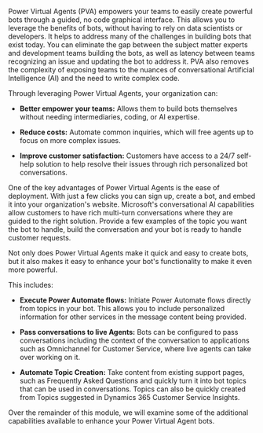 Power Virtual Agents (PVA) empowers your teams to easily create powerful bots through a guided, no code graphical interface. This allows you to leverage the benefits of bots, without having to rely on data scientists or developers. It helps to address many of the challenges in building bots that exist today. You can eliminate the gap between the subject matter experts and development teams building the bots, as well as latency between teams recognizing an issue and updating the bot to address it. PVA also removes the complexity of exposing teams to the nuances of conversational Artificial Intelligence (AI) and the need to write complex code.

Through leveraging Power Virtual Agents, your organization can:

- **Better empower your teams:** Allows them to build bots themselves without needing intermediaries, coding, or AI expertise.

- **Reduce costs:** Automate common inquiries, which will free agents up to focus on more complex issues.

- **Improve customer satisfaction:** Customers have access to a 24/7 self-help solution to help resolve their issues through rich personalized bot conversations.

One of the key advantages of Power Virtual Agents is the ease of deployment. With just a few clicks you can sign up, create a bot, and embed it into your organization's website. Microsoft's conversational AI capabilities allow customers to have rich multi-turn conversations where they are guided to the right solution. Provide a few examples of the topic you want the bot to handle, build the conversation and your bot is ready to handle customer requests.

Not only does Power Virtual Agents make it quick and easy to create bots, but it also makes it easy to enhance your bot's functionality to make it even more powerful.

This includes:

- **Execute Power Automate flows:** Initiate Power Automate flows directly from topics in your bot. This allows you to include personalized information for other services in the message content being provided.

- **Pass conversations to live Agents:** Bots can be configured to pass conversations including the context of the conversation to applications such as Omnichannel for Customer Service, where live agents can take over working on it.

- **Automate Topic Creation:** Take content from existing support pages, such as Frequently Asked Questions and quickly turn it into bot topics that can be used in conversations. Topics can also be quickly created from Topics suggested in Dynamics 365 Customer Service Insights.

Over the remainder of this module, we will examine some of the additional capabilities available to enhance your Power Virtual Agent bots.
